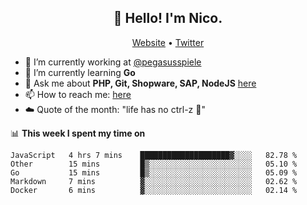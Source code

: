<h2 align="center">👋 Hello! I'm Nico.</h2>
<p align="center">
  <a href="https://gruselhaus.com">Website</a> •
  <a href="https://twitter.com/NicoFinkernagel">Twitter</a>
</p>


- 🔭 I’m currently working at [@pegasusspiele](https://github.com/pegasusspiele)
- 🌱 I’m currently learning **Go**
- 💬 Ask me about **PHP, Git, Shopware, SAP, NodeJS** [here](https://github.com/gruselhaus/gruselhaus/issues)
- 📫 How to reach me: [here](https://github.com/gruselhaus/gruselhaus/issues)
- ☁️ Quote of the month: "life has no ctrl-z 🌴"

📊 **This week I spent my time on**
<!--START_SECTION:waka-->
```text
JavaScript   4 hrs 7 mins    ████████████████████▓░░░░   82.78 % 
Other        15 mins         █▒░░░░░░░░░░░░░░░░░░░░░░░   05.10 % 
Go           15 mins         █▒░░░░░░░░░░░░░░░░░░░░░░░   05.09 % 
Markdown     7 mins          ▓░░░░░░░░░░░░░░░░░░░░░░░░   02.62 % 
Docker       6 mins          ▓░░░░░░░░░░░░░░░░░░░░░░░░   02.14 % 
```
<!--END_SECTION:waka-->
